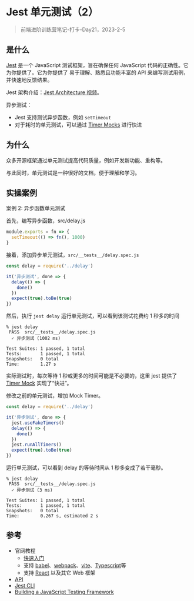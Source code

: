 # Jest 单元测试（2）

> 前端进阶训练营笔记-打卡-Day21，2023-2-5

## 是什么

[Jest](https://www.jestjs.cn/) 是一个 JavaScript 测试框架，旨在确保任何 JavaScript 代码的正确性。它为你提供了。它为你提供了 易于理解、熟悉且功能丰富的 API 来编写测试用例，并快速地反馈结果。

Jest 架构介绍：[Jest Architecture 视频](https://www.jestjs.cn/docs/architecture)。

异步测试：

- Jest 支持测试异步函数，例如 `setTimeout`
- 对于耗时的单元测试，可以通过 [Timer Mocks](https://www.jestjs.cn/docs/timer-mocks) 进行快进

## 为什么

众多开源框架通过单元测试提高代码质量，例如开发新功能、重构等。

与此同时，单元测试是一种很好的文档，便于理解和学习。

## 实操案例

案例 2: 异步函数单元测试

首先，编写异步函数，src/delay.js

```js
module.exports = fn => {
  setTimeout(() => fn(), 1000)
}
```

接着，添加异步单元测试，`src/__tests__/delay.spec.js`

```js
const delay = require('../delay')

it('异步测试', done => {
  delay(() => {
    done()
  })
  expect(true).toBe(true)
})
```

然后，执行 `jest delay` 运行单元测试，可以看到该测试花费约 1 秒多的时间

```shell
% jest delay
 PASS  src/__tests__/delay.spec.js
  ✓ 异步测试 (1002 ms)

Test Suites: 1 passed, 1 total
Tests:       1 passed, 1 total
Snapshots:   0 total
Time:        1.27 s
```

实际测试时，每次等待 1 秒或更多的时间可能是不必要的，这里 jest 提供了 [Timer Mock](https://www.jestjs.cn/docs/timer-mocks) 实现了“快进”。

修改之前的单元测试，增加 Mock Timer。

```js
const delay = require('../delay')

it('异步测试', done => {
  jest.useFakeTimers()
  delay(() => {
    done()
  })
  jest.runAllTimers()
  expect(true).toBe(true)
})
```

运行单元测试，可以看到 delay 的等待时间从 1 秒多变成了若干毫秒。

```shell
% jest delay
 PASS  src/__tests__/delay.spec.js
  ✓ 异步测试 (3 ms)

Test Suites: 1 passed, 1 total
Tests:       1 passed, 1 total
Snapshots:   0 total
Time:        0.267 s, estimated 2 s
```

## 参考

- 官网教程
  - [快速入门](https://www.jestjs.cn/docs/getting-started)
  - 支持 [babel](https://www.jestjs.cn/docs/getting-started#%E4%BD%BF%E7%94%A8-babel)、[webpack](https://www.jestjs.cn/docs/webpack)、[vite](https://www.jestjs.cn/docs/getting-started#using-vite)、[Typescript](https://www.jestjs.cn/docs/getting-started#%E4%BD%BF%E7%94%A8-typescript)等
  - 支持 [React](https://www.jestjs.cn/docs/tutorial-react) 以及其它 Web 框架
- [API](https://www.jestjs.cn/docs/api)
- [Jest CLI](https://www.jestjs.cn/docs/cli)
- [Building a JavaScript Testing Framework](https://cpojer.net/posts/building-a-javascript-testing-framework)
